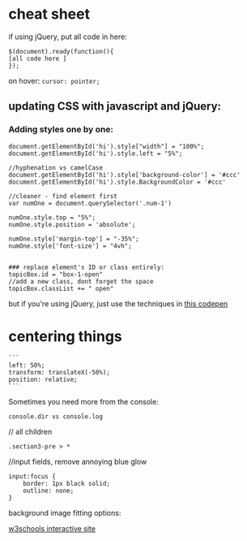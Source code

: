 # cheat sheet

if using jQuery, put all code in here:
  ```
  $(document).ready(function(){ 
  [all code here ] 
  });
  ```

on hover:
```cursor: pointer;```


## updating CSS with javascript and jQuery:

### Adding styles one by one:

  ```
  document.getElementById('hi').style["width"] = "100%";
  document.getElementById('hi').style.left = "5%";
 
  //hyphenation vs camelCase
  document.getElementById('hi').style['background-color'] = '#ccc'
  document.getElementById('hi').style.BackgroundColor = '#ccc'
  ```


  ```
  //cleaner - find element first
  var numOne = document.querySelector('.num-1')

  numOne.style.top = "5%";
  numOne.style.position = 'absolute';
  
  numOne.style['margin-top'] = "-35%";
  numOne.style['font-size'] = "4vh";

  
### replace element's ID or class entirely:
  topicBox.id = "box-1-open"
  //add a new class, dont forget the space
  topicBox.classList += " open"

  ```
  but if you're using jQuery, just use the techniques in [this codepen](http://codepen.io/evejweinberg/pen/oByXXQ)
  
  
# centering things
  
    ```
    left: 50%;
    transform: translateX(-50%);
    position: relative;
    ```
    
      
    

Sometimes you need more from the console:

```console.dir vs console.log```


  


// all children
```
.section3-pre > *
```


//input fields, remove annoying blue glow
```
input:focus {
    border: 1px black solid;
    outline: none;
}

```

background image fitting options:

[w3schools interactive site](http://www.w3schools.com/cssref/playit.asp?filename=playcss_background-size&preval=contain)
